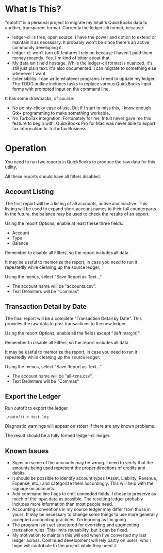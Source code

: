 # What Is This?

"outofit" is a personal project to migrate my Intuit's QuickBooks data
to another, transparent format.  Currently the ledger-cli format,
because:

* ledger-cli is free, open source.  I have the power and option to
  extend or maintain it as necessary.  It probably won't be since
  there's an active community developing it.
* ledger-cli won't turn off features I rely on because I haven't paid
  them money recently.  Yes, I'm kind of bitter about that.
* My data isn't held hostage.  While the ledger-cli format is nuanced,
  it's still just plain text.  It's also documented.  I can migrate to
  something else whenever I want.
* Extensibility.  I can write whatever programs I need to update my
  ledger.  The TODO outline includes tasks to replace various
  QuickBooks input forms with prompted input on the command line.

It has some drawbacks, of course:

* No pointy-clicky ease of use.  But if I start to miss this, I know
  enough Gtk+ programming to make something workable.
* No TurboTax integration.  Fortunately for me, Intuit never gave me
  this feature to begin with.  QuickBooks Pro for Mac was never able
  to export tax information to TurboTax Business.

# Operation

You need to run two reports in QuickBooks to produce the raw data for
this utility.

All these reports should have all filters disabled.

## Account Listing

The first report will be a listing of all accounts, active and
inactive.  This listing will be used to expand short account names to
their full counterparts.  In the future, the balance may be used to
check the results of an export.

Using the report Options, enable at least these three fields:

* Account
* Type
* Balance

Remember to disable all Filters, so the report includes all data.

It may be useful to memorize the report, in case you need to run it
repeatedly while cleaning up the source ledger.

Using the menus, select "Save Report as Text..."

* The account name will be "accounts.csv".
* Text Delimiters will be "Commas"

## Transaction Detail by Date

The final report will be a complete "Transaction Detail by Date".
This provides the raw data to post transactions to the new ledger.

Using the report Options, enable all the fields except "(left
margin)".

Remember to disable all Filters, so the report includes all data.

It may be useful to memorize the report, in case you need to run it
repeatedly while cleaning up the source ledger.

Using the menus, select "Save Report as Text..."

* The account name will be "all-txns.csv".
* Text Delimiters will be "Commas"

## Export the Ledger

Run outofit to export the ledger.

    ./outofit > test.ldg

Diagnostic warnings will appear on stderr if there are any known
problems.

The result should be a fully formed ledger-cli ledger.

## Known Issues

* Signs on some of the accounts may be wrong.  I need to verify that
  the amounts being used represent the proper directions of credits
  and debits.
* It should be possible to identify account types (Asset, Liability,
  Revenue, Expense, etc.) and categorize them accordingly.  This will
  help with the signage on accounts.
* Add command line flags to omit unneeded fields.  I chose to preserve
  as much of the input data as possible.  The resulting ledger
  probably includes more information than most people need.
* Accounting conventions in my source ledger may differ from those in
  yours.  It may be necessary to change some things to use more
  generally accepted accounting practices.  I'm learning as I'm going.
* The program isn't yet structured for overriding and augmenting
  translation rules.  This limits reusability, but it can be fixed.
* My motivation to maintain this will end when I've converted my last
  ledger across.  Continued development will rely partly on users, who
  I hope will contribute to the project while they need it.
